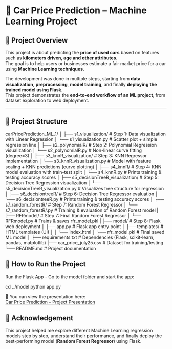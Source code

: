 # 🚗 Car Price Prediction – Machine Learning Project  

## 📖 Project Overview  
This project is about predicting the **price of used cars** based on features such as **kilometers driven, age and other attributes**.  
The goal is to help users or businesses estimate a fair market price for a car using **Machine Learning techniques**.  

The development was done in multiple steps, starting from **data visualization**, **preprocessing**, **model training**, and finally **deploying the trained model using Flask**.  
This project demonstrates the **end-to-end workflow of an ML project**, from dataset exploration to web deployment.  

---

## 📂 Project Structure 

carPricePrediction_ML_1/
│
├── s1_visualization/ # Step 1: Data visualization with Linear Regression
│ └── s1_visualization.py # Scatter plot + simple regression line
│
├── s2_polynomialR/ # Step 2: Polynomial Regression visualization
│ └── s2_polynomialR.py # Non-linear curve fitting (degree=3)
│
├── s3_knnR_visualization/ # Step 3: KNN Regressor implementation
│ └── s3_knnR_visualization.py # Model with feature scaling + KNN predictions (curve plotting)
│
├── s4_knnR/ # Step 4: KNN model evaluation with train-test split
│ └── s4_knnR.py # Prints training & testing accuracy scores
│
├── s5_decisionTreeR_visualization/ # Step 5: Decision Tree Regression visualization
│ └── s5_decisionTreeR_visualization.py # Visualizes tree structure for regression
│
├── s6_decisiontreeR/ # Step 6: Decision Tree Regressor evaluation
│ └── s6_decisiontreeR.py # Prints training & testing accuracy scores
│
├── s7_random_forestR/ # Step 7: Random Forest Regressor
│ └── s7_random_forestR/.py # Training & evaluation of Random Forest model
|
├── RFRmodel/                   # Step 7: Final Random Forest Regressor
│   └── RFRmodel.py          # Trains & saves rfr_model.pkl
|
├── model/                      # Step 8: Flask web deployment
│   ├── app.py                          # Flask app entry point
│   ├── templates/                      # HTML templates (UI)
│   │   └── index.html
│   └── rfr_model.pkl                   # Final saved ML model
│
├── requirements.txt # Dependencies (Flask, scikit-learn, pandas, matplotlib)
├── car_price_july25.csv # Dataset for training/testing
└── README.md # Project documentation

## 🚀 How to Run the Project
Run the Flask App - Go to the model folder and start the app:

cd ../model
python app.py

📂 You can view the presentation here:  
[Car Price Prediction – Project Presentation](./ML_Task1.pptx)

## 🙌 Acknowledgement  

This project helped me explore different Machine Learning regression models step by step, understand their performance, and finally deploy the best-performing model (**Random Forest Regressor**) using Flask.